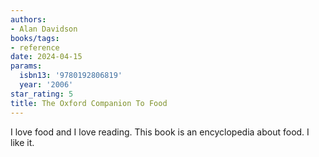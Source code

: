 ```yaml
---
authors:
- Alan Davidson
books/tags:
- reference
date: 2024-04-15
params:
  isbn13: '9780192806819'
  year: '2006'
star_rating: 5
title: The Oxford Companion To Food
---
```


I love food and I love reading. This book is an encyclopedia about food. I like
it.

<!--more-->